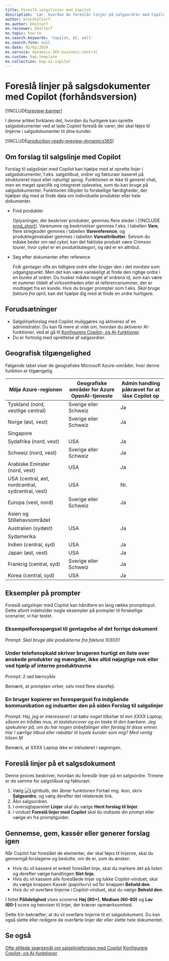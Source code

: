 ```yaml
---
title: Foreslå salgslinjer med Copilot
description: 'Lær, hvordan du foreslår linjer på salgsordrer med Copilot.'
author: brentholtorf
ms.author: bholtorf
ms.reviewer: bholtorf
ms.topic: how-to
ms.search.keywords: 'Copilot, AI, sell'
ms.search.form: null
ms.date: 02/02/2024
ms.service: dynamics-365-business-central
ms.custom: bap-template
ms.collection: bap-ai-copilot
---
```


# <a name="suggest-lines-on-sales-documents-with-copilot-preview"></a>Foreslå linjer på salgsdokumenter med Copilot (forhåndsversion)

[!INCLUDE[preview-banner](includes/preview-banner.md)]

I denne artikel forklares det, hvordan du hurtigere kan oprette salgsdokumenter ved at lade Copilot foreslå de varer, der skal føjes til linjerne i salgsdokumenter til dine kunder.

[!INCLUDE[production-ready-preview-dynamics365](includes/production-ready-preview-dynamics365.md)]

## <a name="about-sales-line-suggestions-with-copilot"></a>Om forslag til salgslinje med Copilot

Forslag til salgslinjer med Copilot kan hjælpe med at oprette linjer i salgsdokumenter, f.eks. salgstilbud, ordrer og fakturaer baseret på struktureret input eller naturligt sprog. Funktionen er ikke til generel chat, men en meget specifik og integreret oplevelse, som du kan bruge på salgsdokumenter. Funktionen tilbyder to forskellige færdigheder, der hjælper dig med at finde data om individuelle produkter eller hele dokumenter.

* Find produkter

  Oplysninger, der beskriver produkter, gemmes flere steder i [!INCLUDE [prod_short](includes/prod_short.md)]. Varenumre og beskrivelser gemmes f.eks. i tabellen **Vare**, flere stregkoder gemmes i tabellen **Varereference**, og produktegenskaber gemmes i tabellen **Vareattributter**. Selvom du måske beder om *rød cykel*, kan det faktiske produkt være *Crimson tourer*, hvor *cykel* er en produktkategori, og *rød* er en attribut.

* Søg efter dokumenter efter reference

  Folk gentager ofte en tidligere ordre eller bruger den i det mindste som udgangspunkt. Men det kan være vanskeligt at finde den rigtige ordre i en bunke af ordrer. Du husker måske noget af ordrens id, som kan være et nummer tildelt af virksomheden eller et referencenummer, der er modtaget fra en kunde. Hvis du bruger prompter som f.eks. *Skal bruge faktura fra april*, kan det hjælpe dig med at finde en ordre hurtigere.

## <a name="prerequisites"></a>Forudsætninger

* Salgslinjeforslag med Copilot muliggøres og aktiveres af en administrator. Du kan få mere at vide om, hvordan du aktiverer AI-funktioner, ved at gå til [Konfigurere Copilot- og AI-funktioner](enable-ai.md).
* Du er fortrolig med oprettelse af salgsordrer.

## <a name="geographic-availability"></a>Geografisk tilgængelighed

Følgende tabel viser de geografiske Microsoft Azure-områder, hvor denne funktion er tilgængelig.

|Miljø Azure-regionen  |Geografiske områder for Azure OpenAI-tjeneste   |Admin handling påkrævet for at låse Copilot op  |
|---------|---------|---------|
|Tyskland (nord, vestlige central)     | Sverige eller Schweiz        |  Ja       |
|Norge (øst, vest)     | Sverige eller Schweiz        | Ja     |
|Singapore     |         |         |
|Sydafrika (nord, vest)     |   USA      |   Ja      |
|Schweiz (nord, vest)     |  Sverige eller Schweiz       |    Ja     |
|Arabiske Emirater (nord, vest)     |    USA     |   Ja     |
|USA (central, øst, nordcentral, sydcentral, vest)     |   USA      |   Nr.      |
|Europa (vest, nord)     |   Sverige eller Schweiz      |   Ja      |
|Asien og Stillehavsområdet     |         |         |
|Australien (sydøst)     |   USA      |    Ja     |
|Sydamerika     |         |         |
|Indien (central, syd)     |    USA     |   Ja      |
|Japan (øst, vest)     |    USA     |    Ja     |
|Frankrig (central, syd)     |    Sverige eller Schweiz     |    Ja     |
|Korea (central, syd)     |    USA     |    Ja     |

## <a name="examples-of-prompts"></a>Eksempler på prompter

Foreslå salgslinjer med Copilot kan håndtere en lang række promptinput. Dette afsnit indeholder nogle eksempler på prompter til forskellige scenarier, vi har testet.

### <a name="sample-inquiry-to-repeat-the-past-document"></a>Eksempelforespørgsel til gentagelse af det forrige dokument

Prompt: *Skal bruge alle produkterne fra faktura 103031*

### <a name="during-phone-call-user-quickly-types-list-of-required-products-and-quantities-not-always-accurate-enough-or-using-internal-product-names"></a>Under telefonopkald skriver brugeren hurtigt en liste over ønskede produkter og mængder, ikke altid nøjagtige nok eller ved hjælp af interne produktnavne

Prompt: *2 rød børncykle*

Bemærk, at prompten virker, selv med flere stavefejl.

### <a name="a-user-copies-an-inquiry-from-an-inbound-communication-and-pastes-it-to-the-sales-lines-suggestions-page"></a>En bruger kopierer en forespørgsel fra indgående kommunikation og indsætter den på siden Forslag til salgslinjer

Prompt: *Hej, jeg er interesseret i at købe noget tilbehør til min XXXX Laptop, såsom en trådløs mus, et tastaturcover og en taske til den bærbare. Jeg spekulerer på, om du har nogen anbefalinger eller forslag til disse emner. Har I særlige tilbud eller rabatter til loyale kunder som mig? Med venlig hilsen M*

Bemærk, at XXXX Laptop ikke er inkluderet i søgningen.

## <a name="suggest-lines-on-a-sales-document"></a>Foreslå linjer på et salgsdokument

Denne proces beskriver, hvordan du foreslår linjer på en salgsordre. Trinene er de samme for salgstilbud og fakturaer.

1. Vælg ![Lightbulb, der åbner funktionen Fortæl mig.](media/ui-search/search_small.png "Fortæl mig, hvad du vil foretage dig") ikon, skriv **Salgsordre**, og vælg derefter det relaterede link.
1. Åbn salgsordren.
1. I oversigtspanelet **Linjer** skal du vælge **Hent forslag til linjer**.
1. I vinduet **Foreslå linjer med Copilot** skal du indtaste din prompt eller vælge en fra promptguider.

## <a name="review-save-discard-or-regenerate-suggestions"></a>Gennemse, gem, kassér eller generer forslag igen

Når Copilot har foreslået de elementer, der skal føjes til linjerne, skal du gennemgå forslagene og beslutte, om de er, som du ønsker:

* Hvis du vil kassere et enkelt foreslået linje, skal du markere det på listen og derefter vælge handlingen **Slet linje**.
* Hvis du vil kassere alle foreslåede linjer og lukke Copilot-vinduet, skal du vælge knappen Kassér (papirkurv) ud for knappen **Behold den**.
* Hvis du vil overføre linjerne i Copilot-vinduet, skal du vælge **Behold den**. 

I feltet **Pålidelighed** vises scorerne **Høj (80+)**, **Medium (60-80)** og **Lav (60-)** score og henviser til linjer, der kræver opmærksomhed.

Dette trin bekræfter, at du vil overføre linjerne til et salgsdokument. Du kan også slette eller redigere de overførte linjer dér eller slette hele dokumentet.

## <a name="see-also"></a>Se også

[Ofte stillede spørgsmål om salgslinjeforslag med Copilot](faq-sales-suggest-sales-lines-with-copilot.md)
[Konfigurere Copilot- og AI-funktioner](enable-ai.md)
